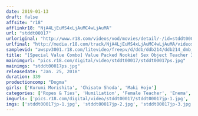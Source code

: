 ```yaml
---
date: 2019-01-13
draft: false
affsite: "r18"
afflinkr18: "NjA4LjEuMS4xLjAuMC4wLjAuMA"
url: "stddt00017"
urloriginal: "http://www.r18.com/videos/vod/movies/detail/-/id=stddt00017"
urlfinal: "http://media.r18.com/track/NjA4LjEuMS4xLjAuMC4wLjAuMA/videos/vod/movies/detail/-/id=stddt00017"
samplevid: "awspv3001.r18.com/litevideo/freepv/d/ddb/ddb214/ddb214_dmb_w.mp4"
title: "[Special Value Combo] Value Packed Nookie! Sex Object Teacher 3 Fuck Set"
mainimgurl: "pics.r18.com/digital/video/stddt00017/stddt00017ps.jpg"
mainimgs: "stddt00017ps.jpg"
releasedate: "Jan. 25, 2018"
duration: 339
productioncomp: "Dogma"
girls: ['Kurumi Morishita', 'Chisato Shoda', 'Maki Hojo']
categories: ['Ropes & Ties', 'Humiliation', 'Female Teacher', 'Enema', 'Set Items']
imgurls: ['pics.r18.com/digital/video/stddt00017/stddt00017jp-1.jpg', 'pics.r18.com/digital/video/stddt00017/stddt00017jp-2.jpg', 'pics.r18.com/digital/video/stddt00017/stddt00017jp-3.jpg', 'pics.r18.com/digital/video/stddt00017/stddt00017jp-4.jpg', 'pics.r18.com/digital/video/stddt00017/stddt00017jp-5.jpg', 'pics.r18.com/digital/video/stddt00017/stddt00017jp-6.jpg', 'pics.r18.com/digital/video/stddt00017/stddt00017jp-7.jpg', 'pics.r18.com/digital/video/stddt00017/stddt00017jp-8.jpg', 'pics.r18.com/digital/video/stddt00017/stddt00017jp-9.jpg', 'pics.r18.com/digital/video/stddt00017/stddt00017jp-10.jpg', 'pics.r18.com/digital/video/stddt00017/stddt00017jp-11.jpg', 'pics.r18.com/digital/video/stddt00017/stddt00017jp-12.jpg', 'pics.r18.com/digital/video/stddt00017/stddt00017jp-13.jpg', 'pics.r18.com/digital/video/stddt00017/stddt00017jp-14.jpg', 'pics.r18.com/digital/video/stddt00017/stddt00017jp-15.jpg', 'pics.r18.com/digital/video/stddt00017/stddt00017jp-16.jpg', 'pics.r18.com/digital/video/stddt00017/stddt00017jp-17.jpg', 'pics.r18.com/digital/video/stddt00017/stddt00017jp-18.jpg', 'pics.r18.com/digital/video/stddt00017/stddt00017jp-19.jpg', 'pics.r18.com/digital/video/stddt00017/stddt00017jp-20.jpg']
imgs: ['stddt00017jp-1.jpg', 'stddt00017jp-2.jpg', 'stddt00017jp-3.jpg', 'stddt00017jp-4.jpg', 'stddt00017jp-5.jpg', 'stddt00017jp-6.jpg', 'stddt00017jp-7.jpg', 'stddt00017jp-8.jpg', 'stddt00017jp-9.jpg', 'stddt00017jp-10.jpg', 'stddt00017jp-11.jpg', 'stddt00017jp-12.jpg', 'stddt00017jp-13.jpg', 'stddt00017jp-14.jpg', 'stddt00017jp-15.jpg', 'stddt00017jp-16.jpg', 'stddt00017jp-17.jpg', 'stddt00017jp-18.jpg', 'stddt00017jp-19.jpg', 'stddt00017jp-20.jpg']
---
```

